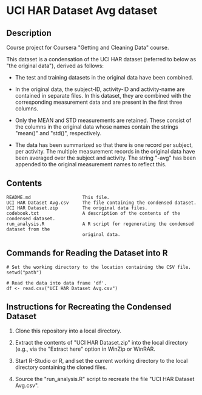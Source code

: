 # UCI HAR Dataset Avg dataset

## Description

Course project for Coursera "Getting and Cleaning Data" course.

This dataset is a condensation of the UCI HAR dataset (referred to below
as "the original data"), derived as follows:

- The test and training datasets in the original data have been combined.

- In the original data, the subject-ID, activity-ID and activity-name
are contained in separate files.  In this dataset, they are combined with
the corresponding measurement data and are present in the first three
columns.

- Only the MEAN and STD measurements are retained.  These consist of the
columns in the original data whose names contain the strings "mean()" and
"std()", respectively.

- The data has been summarized so that there is one record per subject, per
activity.  The multiple measurement records in the original data have been
averaged over the subject and activity.  The string "-avg" has been appended
to the original measurement names to reflect this.

## Contents

    README.md                   This file.
    UCI HAR Dataset Avg.csv     The file containing the condensed dataset.
    UCI HAR Dataset.zip         The original data files.
    codebook.txt                A description of the contents of the condensed dataset.
    run_analysis.R              A R script for regenerating the condensed dataset from the
                                original data.

## Commands for Reading the Dataset into R

    # Set the working directory to the location containing the CSV file.
    setwd("path")

    # Read the data into data frame 'df'.
    df <- read.csv("UCI HAR Dataset Avg.csv")


## Instructions for Recreating the Condensed Dataset

1. Clone this repository into a local directory.

2. Extract the contents of "UCI HAR Dataset.zip" into the local directory (e.g., via the "Extract here" option in WinZip or WinRAR.

3. Start R-Studio or R, and set the current working directory to the local directory containing the cloned files.

4. Source the "run_analysis.R" script to recreate the file "UCI HAR Dataset Avg.csv".
